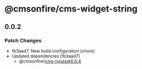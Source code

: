# @cmsonfire/cms-widget-string

## 0.0.2

### Patch Changes

- fb3aad7: New build configuration (chore)
- Updated dependencies [fb3aad7]
  - @cmsonfire/cms-types@0.0.4

